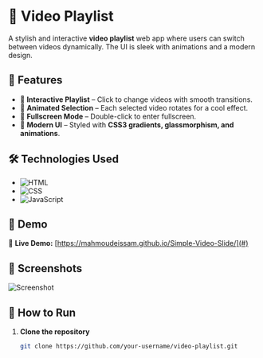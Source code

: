 # 🎥 Video Playlist

A stylish and interactive **video playlist** web app where users can switch between videos dynamically. The UI is sleek with animations and a modern design.

## 🌟 Features
- 📌 **Interactive Playlist** – Click to change videos with smooth transitions.
- 🔄 **Animated Selection** – Each selected video rotates for a cool effect.
- 🎥 **Fullscreen Mode** – Double-click to enter fullscreen.
- 🎨 **Modern UI** – Styled with **CSS3 gradients, glassmorphism, and animations**.

## 🛠️ Technologies Used
- ![HTML](https://img.shields.io/badge/-HTML-E34F26?style=flat-square&logo=html5&logoColor=white)
- ![CSS](https://img.shields.io/badge/-CSS-1572B6?style=flat-square&logo=css3&logoColor=white)
- ![JavaScript](https://img.shields.io/badge/-JavaScript-F7DF1E?style=flat-square&logo=javascript&logoColor=black)

## 🚀 Demo
🔗 **Live Demo:** [https://mahmoudeissam.github.io/Simple-Video-Slide/](#)

## 📸 Screenshots
![Screenshot](screenshots/demo.png)

## 📂 How to Run
1. **Clone the repository**  
   ```sh
   git clone https://github.com/your-username/video-playlist.git
